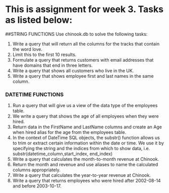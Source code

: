   # This is assignment for week 3. Tasks as listed below:
  ##STRING FUNCTIONS 
  Use chinook.db to solve the following tasks: 
1. Write a query that will return all the columns for the tracks that contain the word 
love. 
2. Limit this to the first 10 results. 
3. Formulate a query that returns customers with email addresses that have domains 
that end in three letters. 
4. Write a query that shows all customers who live in the UK. 
5. Write a query that shows employee first and last names in the same column.

 ### DATETIME FUNCTIONS  
1. Run a query that will give us a view of the data type of the employees table. 
2. We write a query that shows the age of all employees when they were hired. 
3. Return data in the FirstName and LastName columns and create an Age when hired alias 
for the age from the employees table. 
4. In the context of DateTime SQL objects, the substr() function allows us to trim or extract 
certain information within the date or time. We use it by specifying the string and the 
indices from which to show data, i.e. substr(datetime_column,start_index, end_index) 
5. Write a query that calculates the month-to-month revenue at Chinook. 
6. Return the month and revenue and use aliases to name the calculated columns 
appropriately. 
7. Write a query that calculates the year-to-year revenue at Chinook. 
8. Write a query that returns employees who were hired after 2002-08-14 and before 
2003-10-17. 
